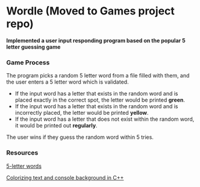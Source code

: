 # Wordle (Moved to Games project repo)

**Implemented a user input responding program based on the popular 5 letter guessing game**


### Game Process
The program picks a random 5 letter word from a file filled with them, and the user enters a 5 letter word which is validated.
- If the input word has a letter that exists in the random word and is placed exactly in the correct spot, the letter would be printed **green**.
- If the input word has a letter that exists in the random word and is incorrectly placed, the letter would be printed **yellow**.
- If the input word has a letter that does not exist within the random word, it would be printed out **regularly**.

The user wins if they guess the random word within 5 tries.


### Resources

[5-letter words](https://www.thefreedictionary.com/5-letter-words.htm)

[Colorizing text and console background in C++](https://www.geeksforgeeks.org/colorizing-text-and-console-background-in-c/)
